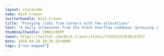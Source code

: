 ```yaml
---
layout: stackcode
name: Nick Craver
twitterhandle: Nick_Craver
title: "Proxying /jobs from Careers with few allocations"
text: "A daily screenshot from the Stack Overflow codebase (proxying /jobs from Careers with few allocations). "
thumbnailhandle: C9N6zv9EPP
tweet: https://twitter.com/Nick_Craver/status/725632252630147072
date: 2016-04-28 10:26:25+0000
tags: ["not-mapped"]
---
```

